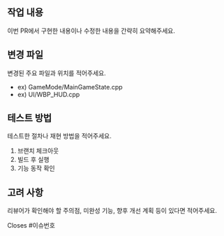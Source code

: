 ## 작업 내용
이번 PR에서 구현한 내용이나 수정한 내용을 간략히 요약해주세요.

## 변경 파일
변경된 주요 파일과 위치를 적어주세요.
- ex) GameMode/MainGameState.cpp
- ex) UI/WBP_HUD.cpp

## 테스트 방법
테스트한 절차나 재현 방법을 적어주세요.
1. 브랜치 체크아웃
2. 빌드 후 실행
3. 기능 동작 확인

## 고려 사항
리뷰어가 확인해야 할 주의점, 미완성 기능, 향후 개선 계획 등이 있다면 적어주세요.

Closes #이슈번호
